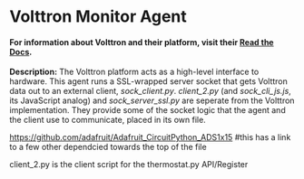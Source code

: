 # Volttron Monitor Agent
#### For information about Volttron and their platform, visit their [Read the Docs](https://volttron.readthedocs.io/en/develop/index.html).   

**Description:** The Volttron platform acts as a high-level interface to hardware. This agent runs a SSL-wrapped server socket that gets Volttron data out to an external client, _sock_client.py_. _client_2.py_ (and _sock_cli_js.js_, its JavaScript analog) and _sock_server_ssl.py_ are seperate from the Volttron implementation. They provide some of the socket logic that the agent and the client use to communicate, placed in its own file.  

https://github.com/adafruit/Adafruit_CircuitPython_ADS1x15
#this has a link to a few other dependcied towards the top of the file

client_2.py is the client script for the thermostat.py API/Register
